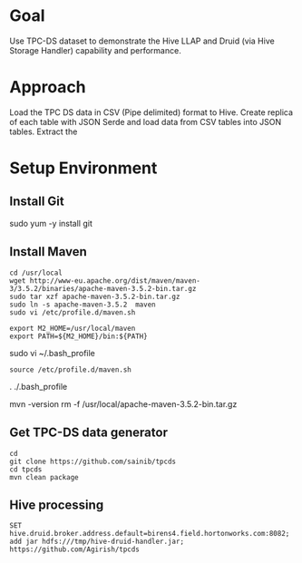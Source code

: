 # Goal 

Use TPC-DS dataset to demonstrate the Hive LLAP and Druid (via Hive Storage Handler) capability and performance. 

# Approach 

Load the TPC DS data in CSV (Pipe delimited) format to Hive. Create replica of each table with JSON Serde and load data from CSV tables into JSON tables. 
Extract the 


# Setup Environment 

## Install Git 
sudo yum -y install git

## Install Maven 
```
cd /usr/local
wget http://www-eu.apache.org/dist/maven/maven-3/3.5.2/binaries/apache-maven-3.5.2-bin.tar.gz
sudo tar xzf apache-maven-3.5.2-bin.tar.gz
sudo ln -s apache-maven-3.5.2  maven
sudo vi /etc/profile.d/maven.sh
```

```
export M2_HOME=/usr/local/maven
export PATH=${M2_HOME}/bin:${PATH}
```

sudo vi ~/.bash_profile

```
source /etc/profile.d/maven.sh
```
. ./.bash_profile

mvn -version 
rm -f /usr/local/apache-maven-3.5.2-bin.tar.gz


## Get TPC-DS data generator 
```
cd
git clone https://github.com/sainib/tpcds
cd tpcds
mvn clean package 
```
## Hive processing 

```
SET hive.druid.broker.address.default=birens4.field.hortonworks.com:8082;
add jar hdfs:///tmp/hive-druid-handler.jar;
https://github.com/Agirish/tpcds
```
